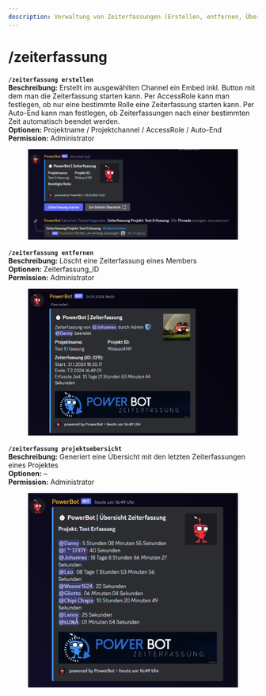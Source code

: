 ```yaml
---
description: Verwaltung von Zeiterfassungen (Erstellen, entfernen, Übersicht generieren)
---
```


# /zeiterfassung

**`/zeiterfassung erstellen`**\
**Beschreibung:** Erstellt im ausgewählten Channel ein Embed inkl. Button mit dem man die Zeiterfassung starten kann. Per AccessRole kann man festlegen, ob nur eine bestimmte Rolle eine Zeiterfassung starten kann. Per Auto-End kann man festlegen, ob Zeiterfassungen nach einer bestimmten Zeit automatisch beendet werden.\
**Optionen:** Projektname / Projektchannel / AccessRole / Auto-End\
**Permission:** Administrator

<div align="left">

<figure><img src="../../.gitbook/assets/image (4) (1).png" alt=""><figcaption></figcaption></figure>

</div>

**`/zeiterfassung entfernen`**\
**Beschreibung:** Löscht eine Zeiterfassung eines Members\
**Optionen:** Zeiterfassung\_ID\
**Permission:** Administrator

<div align="left">

<figure><img src="../../.gitbook/assets/image (5) (1).png" alt=""><figcaption></figcaption></figure>

</div>

**`/zeiterfassung projektuebersicht`**\
**Beschreibung:** Generiert eine Übersicht mit den letzten Zeiterfassungen eines Projektes\
**Optionen:** –\
**Permission:** Administrator

<div align="left">

<figure><img src="../../.gitbook/assets/image (6) (1) (1).png" alt=""><figcaption></figcaption></figure>

</div>
